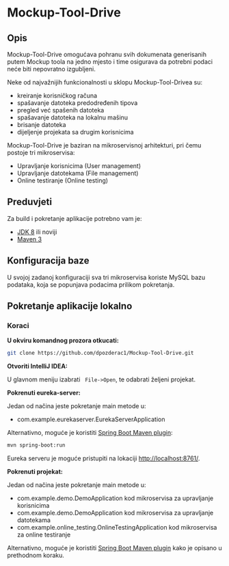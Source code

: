 Mockup-Tool-Drive
==

## Opis

Mockup-Tool-Drive omogućava pohranu svih dokumenata generisanih putem Mockup toola na jedno mjesto i time osigurava da potrebni podaci neće biti nepovratno izgubljeni. 

Neke od najvažnijih funkcionalnosti u sklopu Mockup-Tool-Drivea su: 
* kreiranje korisničkog računa
* spašavanje datoteka predodređenih tipova
* pregled već spašenih datoteka 
* spašavanje datoteka na lokalnu mašinu
* brisanje datoteka
* dijeljenje projekata sa drugim korisnicima

Mockup-Tool-Drive je baziran na mikroservisnoj arhitekturi, pri čemu postoje tri mikroservisa:
* Upravljanje korisnicima (User management)
* Upravljanje datotekama (File management)
* Online testiranje (Online testing)

## Preduvjeti

Za build i pokretanje aplikacije potrebno vam je:
* [JDK 8](https://www.oracle.com/java/technologies/javase-jdk8-downloads.html) ili noviji
* [Maven 3](https://maven.apache.org/)

## Konfiguracija baze
U svojoj zadanoj konfiguraciji sva tri mikroservisa koriste MySQL bazu podataka, koja se popunjava podacima prilikom pokretanja.

## Pokretanje aplikacije lokalno

### Koraci

**U okviru komandnog prozora otkucati:**
```bash
git clone https://github.com/dpozderac1/Mockup-Tool-Drive.git
```
**Otvoriti IntelliJ IDEA:**

U glavnom meniju izabrati ```
                          File->Open```, te odabrati željeni projekat.

**Pokrenuti eureka-server:**

Jedan od načina jeste pokretanje main metode u:
* com.example.eurekaserver.EurekaServerApplication

Alternativno, moguće je koristiti [Spring Boot Maven plugin](https://docs.spring.io/spring-boot/docs/current/reference/html/build-tool-plugins.html#build-tool-plugins-maven-plugin):
```bash
mvn spring-boot:run
```

Eureka serveru je moguće pristupiti na lokaciji [http://localhost:8761/](http://localhost:8761/).

**Pokrenuti projekat:**

Jedan od načina jeste pokretanje main metode u:
* com.example.demo.DemoApplication kod mikroservisa za upravljanje korisnicima
* com.example.demo.DemoApplication kod mikroservisa za upravljanje datotekama
* com.example.online_testing.OnlineTestingApplication kod mikroservisa za online testiranje

Alternativno, moguće je koristiti [Spring Boot Maven plugin](https://docs.spring.io/spring-boot/docs/current/reference/html/build-tool-plugins.html#build-tool-plugins-maven-plugin)
kako je opisano u prethodnom koraku.








